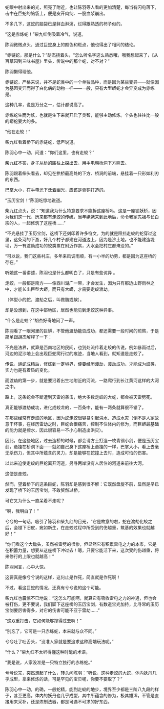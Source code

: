 蛇眼中射出来的光，照亮了附近，也让陈羽等人看的更加清楚，每当有闪电落下，击中在巨蛇的脑袋上，便是皮开肉绽、一股血浆崩出。

不多几下，这蛇的脑袋已是鲜血淋漓，烂得跟熟透的柿子似的。

“这是赤炼蛇！”柴九红倒吸着冷气，说道。

陈羽微微点头，通过巨蛇身上的颜色和斑点，他也得出了相同的结论。

“赤链蛇，那是什么？”胡杰挠着头，“怎么听名字这么熟悉哦，哦我想起来了，《从百草园到三味书屋》里头，传说中的那个蛇，对不对？”

陈羽懒得理他。

赤链蛇，严格来说，并不是蛇类中的一个单独品种，而是因为某些变异——就像因为基因变异而得了白化病的动物一样——一般，只有大型蟒蛇才会异变成为赤练是。

这种几率，说是万分之一，估计都说高了。

赤练蛇生而为妖，也就是生下来就开启了灵智，能够主动修炼。个头也往往比一般的蟒蛇要大的多。

“他在走蛟！”

柴九红看着桥下的赤链蛇，低声说道。

陈羽心中一动，问道：“你们这里，也有走蛟？”

柴九红不答，身子从桥的围栏上探出去，用手电朝桥洞下方照去。

陈羽跟着伸头看去，却见在拱桥最高处的下方、桥洞的前端，悬挂着一只形如利刃的东西。

巴掌大小，在手电光下泛着幽光，应该是青铜打造的。

“玉历宝剑！”陈羽吃惊地说道。

柴九红点头，说：“知道我为什么特意要求不能拆这座桥吗，这是一座锁妖桥，因为我们这一代，历来都有走蛟的传统，当年姥姥来到此地后，命令我家先祖与长白宗的人，一起修筑了这座桥……”

“不光悬挂了玉历宝剑，这桥下还刻印着许多符文，为的就是阻挡走蛟的蛇穿过这里，这条河的下游，好几个村子都建在河道边上，因为是沙土地，也不能建造堤坝，万一有渡劫成功的蛟类累在附近作祟，大水会把村庄都淹没的。”

“可以说，我们这些村庄，多年来风调雨顺，有一小半的功劳，都是因为这座桥的存在。”

听她这一番讲述，陈羽也是什么都明白了，只是有些诧异 。

走蛟，一般都是南方——像西川湖广一带，才会发生，因为只有那边山野雨林之中，才能长出巨型大蟒，而只有大蟒，才需要走蛟渡劫。

（体型小的蛇，渡劫之后，叫做虺或蜧）。

却是没想到，在这中部地区，居然也能见到走蛟这种异事。

“什么是走蛟？”胡杰好奇地问了一声。

陈羽看了一眼河里的巨蟒，不管他渡劫能否成功，都还需要一段时间的煎熬，于是简单跟胡杰解释了一下：

不光是法界，就算是西南地区的民间，也到处流传着走蛟的传说，例如暴雨过后，河边的泥沙地上会出现巨蛇爬行过的痕迹，当地人看到，就知道是走蛟了。

传说，蟒蛇成精后，修炼到一定境界，便要经历渡劫，渡劫成功，才能成为蛟类，实力也是有着质的变化。

而渡劫的第一步，就是要沿着出生地附近的河流，一路爬行到长江黄河这样的大河之中。

路上，这条蛇会不断遭到天雷的袭击，绝大多数走蛟的大蛇，都会被天雷劈死。

真正能够渡劫成功，进化成蛟龙的，一百条中，能有一两条就算很不错了。

在那些经常有走蛟的地区，因为蛇走蛟很容易引起洪水、造成水灾（倒不是人家故意干坏事，在经历雷劫之时，巨蛇会很痛苦，控制不住体内的修为，而巨蟒最基础的能力就是控水，因此很容易一不小心制造出洪灾）。

因此，在这些地区，过去造桥的时候，都会请方士打造一枚青铜小剑，便是玉历宝剑，悬挂在桥洞下面——就如自己身下这座桥上悬挂的一样，巴掌大小，看上去毫无杀伤力，但其中所蕴含的灵力，却是能够在蛇撞上去时，造成可怕的伤害。

以此来迫使走蛟的巨蛇离开河道，另寻两岸没有人居住的河道来前往大河。

这便是走蛟。

然而，望着桥下的这条巨蛇，陈羽却是感到很不解：它既然盘旋不前，显然是早已发现了桥下的玉历宝剑，不敢贸然过桥。

可它又为什么一直呆着不走呢？

“啊，我明白了！”

兮兮的一句话，吸引了陈羽和柴九红的目光，“它是故意的啦，蛇在渡劫化蛟之后，会褪下旧皮，宛如新生，在走蛟过程中所受到的伤越重，筑基的效果也就越好！”

“你们看这个大扁头，虽然被雷劈的很惨，但显然它有积累雷电之力的本市，它是在积蓄力量，想要从这座桥下冲过去！嗯，只要它能活下来，这次受的伤越重，将来修行的上限也就越高！”

陈羽闻言，心中大惊。

这要真是像兮兮说的这样，这何止是作死，简直就是作死啊！

不过，看这巨蛇的情况，还真有兮兮说的这个可能。

柴九红也震惊不已地说：“这怎么可能啊，就算它有吸收雷电之力的神通，但也会被打伤，更不要说，我们脚下这座桥的玉历宝剑，有数道宝光加持，比寻常的玉历宝剑要厉害得多，对它的伤害可能不亚于雷劫……”

“这双重打击，它如何能够撑得过去啊！”

“别忘了，它可是一只赤练蛇，本来就与众不同。”

兮兮吐了吐舌头，“没准人家就是要追求这种高端玩法呢。”

“什么？”柴九红不太听得懂这种时髦的术语。

“我是说，人家没准是一只特立独行的赤练蛇。”

兮兮说完，突然想起了什么，转头问陈羽：“听说，这种走蛟的大蛇，体内妖丹几乎成型，拿来修炼的话，可是罕见的宝贝呢，你要不要取了？”

陈羽心中一动，的确，一般蛇精，能到走蛟的地步，境界至少都是三阶八九段的样子，甚至更高。体内的妖丹也几乎成型，其中所蕴含的修为，极其雄浑，不管是直接用来采补，还是炼制法器，都是可遇不可求的好东西。
